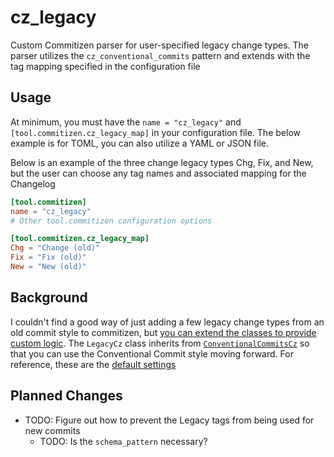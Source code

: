 # cz_legacy

Custom Commitizen parser for user-specified legacy change types. The parser utilizes the `cz_conventional_commits` pattern and extends with the tag mapping specified in the configuration file

## Usage

At minimum, you must have the `name = "cz_legacy"` and `[tool.commitizen.cz_legacy_map]` in your configuration file. The below example is for TOML, you can also utilize a YAML or JSON file.

Below is an example of the three change legacy types Chg, Fix, and New, but the user can choose any tag names and associated mapping for the Changelog

```toml
[tool.commitizen]
name = "cz_legacy"
# Other tool.commitizen configuration options

[tool.commitizen.cz_legacy_map]
Chg = "Change (old)"
Fix = "Fix (old)"
New = "New (old)"
```

## Background

I couldn't find a good way of just adding a few legacy change types from an old commit style to commitizen, but [you can extend the classes to provide custom logic](https://commitizen-tools.github.io/commitizen/customization/#2-customize-through-customizing-a-class). The `LegacyCz` class inherits from [`ConventionalCommitsCz`](https://github.com/commitizen-tools/commitizen/blob/master/commitizen/cz/conventional_commits/conventional_commits.py) so that you can use the Conventional Commit style moving forward. For reference, these are the [default settings](https://github.com/commitizen-tools/commitizen/blob/master/commitizen/defaults.py)

## Planned Changes

- TODO: Figure out how to prevent the Legacy tags from being used for new commits
  - TODO: Is the `schema_pattern` necessary?
